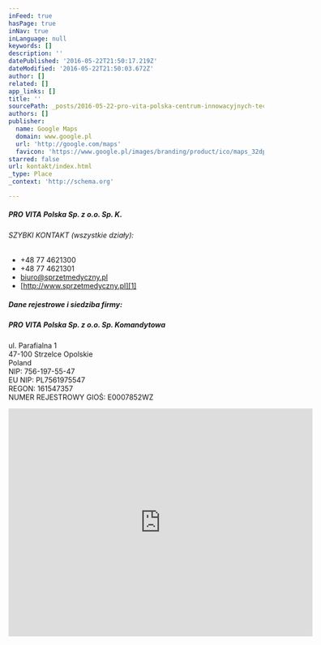 ```yaml
---
inFeed: true
hasPage: true
inNav: true
inLanguage: null
keywords: []
description: ''
datePublished: '2016-05-22T21:50:17.219Z'
dateModified: '2016-05-22T21:50:03.672Z'
author: []
related: []
app_links: []
title: ''
sourcePath: _posts/2016-05-22-pro-vita-polska-centrum-innowacyjnych-technologii-medyczny.md
authors: []
publisher:
  name: Google Maps
  domain: www.google.pl
  url: 'http://google.com/maps'
  favicon: 'https://www.google.pl/images/branding/product/ico/maps_32dp.ico'
starred: false
url: kontakt/index.html
_type: Place
_context: 'http://schema.org'

---
```

##### **PRO VITA Polska Sp. z o.o. Sp. K.**

###### SZYBKI KONTAKT (wszystkie działy):

* +48 77 4621300
* +48 77 4621301
* [biuro@sprzetmedyczny.pl][0]
* [http://www.sprzetmedyczny.pl][1]

##### Dane rejestrowe i siedziba firmy:

##### **PRO VITA Polska Sp. z o.o. Sp. Komandytowa**

ul. Parafialna 1  
47-100 Strzelce Opolskie  
Poland  
NIP: 756-197-55-47  
EU NIP: PL7561975547  
REGON: 161547357  
NUMER REJESTROWY GIOŚ: E0007852WZ

<iframe src="https://cdn.embedly.com/widgets/media.html?src=https%3A%2F%2Fwww.google.com%2Fmaps%2Fembed%2Fv1%2Fplace%3Fcenter%3D50.2928465%252C18.6830692%26key%3DAIzaSyBctFF2JCjitURssT91Am-_ZWMzRaYBm4Q%26zoom%3D17%26q%3DPRO%2BVITA%2BPolska%2B%252F%2BCentrum%2BInnowacyjnych%2BTechnologii%2BMedycznych&amp;url=https%3A%2F%2Fwww.google.pl%2Fmaps%2Fplace%2FPRO%2BVITA%2BPolska%2B%252F%2BCentrum%2BInnowacyjnych%2BTechnologii%2BMedycznych%2F%4050.2928465%2C18.6830692%2C17z%2Fdata%3D%213m1%214b1%214m5%213m4%211s0x4711310752a6bd99%3A0x2d4b6d10a656de1f%218m2%213d50.2928465%214d18.6852632%3Fhl%3Dpl%26dg%3Ddbrw%26newdg%3D1&amp;image=http%3A%2F%2Fmaps-api-ssl.google.com%2Fmaps%2Fapi%2Fstaticmap%3Fcenter%3D50.2928465%2C18.6830692%26zoom%3D15%26size%3D250x250%26sensor%3Dfalse&amp;key=b7d04c9b404c499eba89ee7072e1c4f7&amp;type=text%2Fhtml&amp;schema=google" width="600" height="450" scrolling="no" frameborder="0" allowfullscreen="" style=""></iframe>



[0]: mailto:biuro@sprzetmedyczny.pl
[1]: http://www.sprzetmedyczny.pl/
